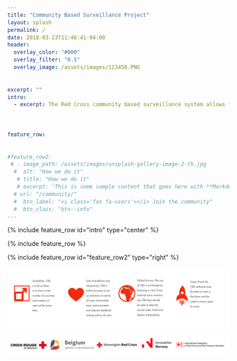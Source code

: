```yaml
---
title: "Community Based Surveillance Project"
layout: splash
permalink: /
date: 2018-03-23T11:48:41-04:00
header:
  overlay_color: "#000"
  overlay_filter: "0.5"
  overlay_image: /assets/images/123456.PNG
    
 
excerpt: ""
intro: 
  - excerpt: The Red Cross community based surveillance system allows for people to report on health risks in their communities. By monitoring real-time data, we can respond to an outbreak before it spins out of control, thereby saving lives.
  
  
  
feature_row:


#feature_row2:
 # - image_path: /assets/images/unsplash-gallery-image-2-th.jpg
  #  alt: "How we do it"
   # title: "How we do it"
   # excerpt: 'This is some sample content that goes here with **Markdown** formatting. Right aligned with' 
  # url: "/community/"
  #  btn_label: "<i class='fas fa-users'></i> Join the community"
  #  btn_class: "btn--info"
---
```


{% include feature_row id="intro" type="center" %}

{% include feature_row %}

{% include feature_row id="feature_row2" type="right" %}
  
  <a href="/assets/images/Frontpageimage2.png"><img src="/assets/images/Frontpageimage2.png"></a>
  
  
  <a href="/assets/images/logos.png"><img src="/assets/images/logos.png"></a>
  
 
